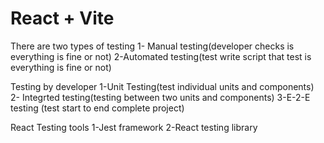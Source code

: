 # React + Vite

There are two types of testing
1- Manual testing(developer checks is everything is fine or not)
2-Automated testing(test write script that test is everything is fine or not)

Testing by developer
1-Unit Testing(test individual units and components)
2- Integrted testing(testing between two units and components)
3-E-2-E testing (test start to end complete project)

React Testing tools
1-Jest framework
2-React testing library
